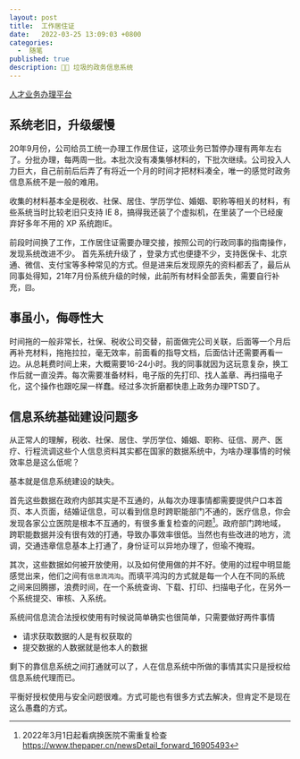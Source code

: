 ```yaml
---
layout: post
title:  工作居住证
date:   2022-03-25 13:09:03 +0800
categories:
  -  随笔
published: true
description: 😮‍💨 垃圾的政务信息系统
---
```


[人才业务办理平台](https://fw.bjrcgz.gov.cn/person-platform/#/person-platform/overview)

## 系统老旧，升级缓慢 ##

20年9月份，公司给员工统一办理工作居住证，这项业务已暂停办理有两年左右了。分批办理，每两周一批。本批次没有凑集够材料的，下批次继续。公司投入人力巨大，自己前前后后弄了有将近一个月的时间才把材料凑全，唯一的感觉时政务信息系统不是一般的难用。

收集的材料基本全是税收、社保、居住、学历学位、婚姻、职称等相关的材料，有些系统当时比较老旧只支持 IE 8，搞得我还装了个虚拟机，在里装了一个已经废弃好多年不用的 XP 系统跑IE。

前段时间换了工作，工作居住证需要办理交接，按照公司的行政同事的指南操作，发现系统改进不少。
首先系统升级了 ，登录方式也便捷不少，支持医保卡、北京通、微信、支付宝等多种常见的方式。但是进来后发现原先的资料都丢了，最后从同事处得知，21年7月份系统升级的时候，此前所有材料全部丢失，需要自行补充，`囧`。

## 事虽小，侮辱性大 ##

时间拖的一般非常长，社保、税收公司交替，前面做完公司关联，后面等一个月后再补充材料，拖拖拉拉，毫无效率，前面看的指导文档，后面估计还需要再看一边。从总耗费时间上来，大概需要16-24小时。我的同事就因为这玩意复杂，换工作后就一直没弄。每次需要准备材料，电子版的先打印、找人盖章、再扫描电子化，这个操作也跟吃屎一样蠢。经过多次折磨都快患上政务办理PTSD了。


## 信息系统基础建设问题多 ##

从正常人的理解，税收、社保、居住、学历学位、婚姻、职称、征信、房产、医疗、行程流调这些个人信息资料其实都在国家的数据系统中，为啥办理事情的时候效率总是这么低呢？

基本就是信息系统建设的缺失。

首先这些数据在政府内部其实是不互通的，从每次办理事情都需要提供户口本首页、本人页面，结婚证信息，可以看到信息时跨职能部门不通的，医疗信息，你会发现各家公立医院是根本不互通的，有很多重复检查的问题[^1]。政府部门跨地域，跨职能数据并没有很有效的打通，导致办事效率很低。当然也有些改进的地方，流调，交通违章信息基本上打通了，身份证可以异地办理了，但瑜不掩瑕。

其次，这些数据如何被开放使用，以及如何使用做的并不好。使用的过程中明显能感觉出来，他们之间有`信息流鸿沟`。而填平鸿沟的方式就是每一个人在不同的系统之间来回腾挪，浪费时间，在一个系统查询、下载、打印、扫描电子化，在另外一个系统提交、审核、入系统。


系统间信息流合法授权使用有时候说简单确实也很简单，只需要做好两件事情
- 请求获取数据的人是有权获取的
- 提交数据的人数据就是他本人的数据

剩下的靠信息系统之间打通就可以了，人在信息系统中所做的事情其实只是授权给信息系统代理而已。

平衡好授权使用与安全问题很难。方式可能也有很多方式去解决，但肯定不是现在这么愚蠢的方式。


[^1]: 2022年3月1日起看病换医院不需重复检查 https://www.thepaper.cn/newsDetail_forward_16905493
